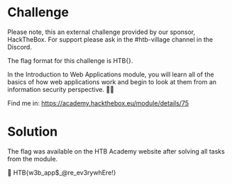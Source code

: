# Challenge

Please note, this an external challenge provided by our sponsor, HackTheBox. For support please ask in the #htb-village channel in the Discord.

The flag format for this challenge is HTB{}.

In the Introduction to Web Applications module, you will learn all of the basics of how web applications work and begin to look at them from an information security perspective. 👨‍💻

Find me in: https://academy.hackthebox.eu/module/details/75


# Solution
The flag was available on the HTB Academy website after solving all tasks from the module.

🚩 HTB{w3b_app$_@re_ev3rywhEre!}
